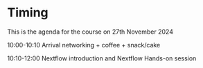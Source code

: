 # Timing

This is the agenda for the course on 27th November 2024

10:00-10:10 Arrival networking + coffee + snack/cake

10:10-12:00 Nextflow introduction and Nextflow Hands-on session